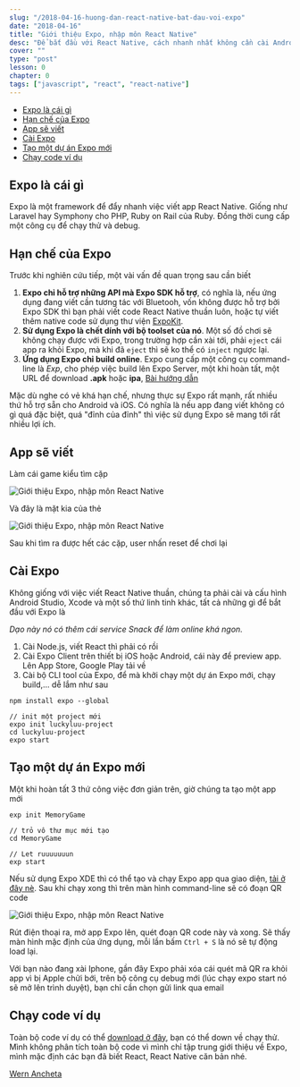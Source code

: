 ```yaml
---
slug: "/2018-04-16-huong-dan-react-native-bat-dau-voi-expo"
date: "2018-04-16"
title: "Giới thiệu Expo, nhập môn React Native"
desc: "Để bắt đầu với React Native, cách nhanh nhất không cần cài Android Studio, Xcode có ngay môi trường để chạy test React Native thì Expo chính là cái bạn cần"
cover: ""
type: "post"
lesson: 0
chapter: 0
tags: ["javascript", "react", "react-native"]
---
```


<!-- TOC -->

- [Expo là cái gì](#expo-l%C3%A0-c%C3%A1i-g%C3%AC)
- [Hạn chế của Expo](#h%E1%BA%A1n-ch%E1%BA%BF-c%E1%BB%A7a-expo)
- [App sẽ viết](#app-s%E1%BA%BD-vi%E1%BA%BFt)
- [Cài Expo](#c%C3%A0i-expo)
- [Tạo một dự án Expo mới](#t%E1%BA%A1o-m%E1%BB%99t-d%E1%BB%B1-%C3%A1n-expo-m%E1%BB%9Bi)
- [Chạy code ví dụ](#ch%E1%BA%A1y-code-v%C3%AD-d%E1%BB%A5)

<!-- /TOC -->

## Expo là cái gì

Expo là một framework để đẩy nhanh việc viết app React Native. Giống như Laravel hay Symphony cho PHP, Ruby on Rail của Ruby. Đồng thời cung cấp một công cụ để chạy thử và debug.

## Hạn chế của Expo

Trước khi nghiên cứu tiếp, một vài vấn đề quan trọng sau cần biết

1. **Expo chỉ hỗ trợ những API mà Expo SDK hỗ trợ**, có nghĩa là, nếu ứng dụng đang viết cần tương tác với Bluetooh, vốn không được hỗ trợ bởi Expo SDK thì bạn phải viết code React Native thuần luôn, hoặc tự viết thêm native code sử dụng thư viện [ExpoKit](https://docs.expo.io/versions/latest/expokit/expokit).
2. **Sử dụng Expo là chết dính với bộ toolset của nó**. Một số đồ chơi sẽ không chạy được với Expo, trong trường hợp cần xài tới, phải `eject` cái app ra khỏi Expo, mà khi đã `eject` thì sẽ ko thể có `inject` ngược lại.
3. **Ứng dụng Expo chỉ build online**. Expo cung cấp một công cụ command-line là *Exp*, cho phép việc build lên Expo Server, một khi hoàn tất, một URL để download **.apk** hoặc **ipa**, [Bài hướng dẫn](https://docs.expo.io/versions/latest/distribution/building-standalone-apps)

Mặc dù nghe có vẻ khá hạn chế, nhưng thực sự Expo rất mạnh, rất nhiều thứ hỗ trợ sẵn cho Android và iOS. Có nghĩa là nếu app đang viết không có gì quá đặc biệt, quá "đỉnh của đỉnh" thì việc sử dụng Expo sẽ mang tới rất nhiều lợi ích.


## App sẽ viết

Làm cái game kiểu tìm cặp

![Giới thiệu Expo, nhập môn React Native](https://cms-assets.tutsplus.com/uploads/users/1125/posts/30546/image/memory-game-default.png)

Và đây là mặt kia của thẻ

![Giới thiệu Expo, nhập môn React Native](https://cms-assets.tutsplus.com/uploads/users/1125/posts/30546/image/memory-game-done.png)

Sau khi tìm ra được hết các cặp, user nhấn reset để chơi lại

## Cài Expo

Không giống với việc viết React Native thuần, chúng ta phải cài và cấu hình Android Studio, Xcode và một số thứ linh tinh khác, tất cả những gì để bắt đầu với Expo là

*Dạo này nó có thêm cái service Snack để làm online khá ngon.*

1. Cài Node.js, viết React thì phải có rồi
2. Cài Expo Client trên thiết bị iOS hoặc Android, cái này để preview app. Lên App Store, Google Play tải về
3. Cài bộ CLI tool của Expo, để mà khởi chạy một dự án Expo mới, chạy build,... dễ lắm như sau

```shell
npm install expo --global

// init một project mới
expo init luckyluu-project
cd luckyluu-project
expo start
```

## Tạo một dự án Expo mới

Một khi hoàn tất 3 thứ công việc đơn giản trên, giờ chúng ta tạo một app mới

```shell
exp init MemoryGame

// trỏ vô thư mục mới tạo
cd MemoryGame

// Let ruuuuuuun
exp start
```

Nếu sử dụng Expo XDE thì có thể tạo và chạy Expo app qua giao diện, <a href="https://github.com/expo/xde/releases" target="_blank" rel="noopener noreferrer">tải ở đây nè</a>. Sau khi chạy xong thì trên màn hình command-line sẽ có đoạn QR code

![Giới thiệu Expo, nhập môn React Native](https://cms-assets.tutsplus.com/uploads/users/1125/posts/30546/image/run-dev-server.png)

Rút điện thoại ra, mở app Expo lên, quét đoạn QR code này và xong. Sẽ thấy màn hình mặc định của ứng dụng, mỗi lần bấm `Ctrl + S` là nó sẽ tự động load lại.

Với bạn nào đang xài Iphone, gần đây Expo phải xóa cái quét mã QR ra khỏi app vì bị Apple chửi bới, trên bộ công cụ debug mới (lúc chạy expo start nó sẽ mở lên trình duyệt), bạn chỉ cần chọn gửi link qua email

## Chạy code ví dụ

Toàn bộ code ví dụ có thể <a href="https://github.com/tutsplus/easier-react-native-development-with-expo" target="_blank" rel="noopener noreferrer">download ở đây</a>, bạn có thể down về chạy thử. Mình không phân tích toàn bộ code vì mình chỉ tập trung giới thiệu về Expo, mình mặc định các bạn đã biết React, React Native căn bản nhé.


<a href="https://code.tutsplus.com/tutorials/easier-react-native-development-with-expo--cms-30546" target="_blank" rel="noopener noreferrer">Wern Ancheta</a>